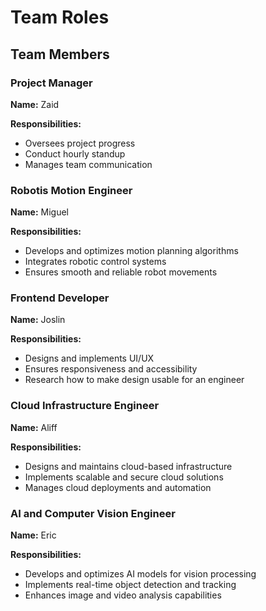# Team Roles

## Team Members

### Project Manager
**Name:** Zaid   

**Responsibilities:**
- Oversees project progress
- Conduct hourly standup
- Manages team communication

### Robotis Motion Engineer
**Name:** Miguel   

**Responsibilities:**
- Develops and optimizes motion planning algorithms
- Integrates robotic control systems
- Ensures smooth and reliable robot movements


### Frontend Developer
**Name:** Joslin  

**Responsibilities:**
- Designs and implements UI/UX
- Ensures responsiveness and accessibility
- Research how to make design usable for an engineer

### Cloud Infrastructure Engineer
**Name:** Aliff   

**Responsibilities:**
- Designs and maintains cloud-based infrastructure
- Implements scalable and secure cloud solutions
- Manages cloud deployments and automation

### AI and Computer Vision Engineer
**Name:** Eric  

**Responsibilities:**
- Develops and optimizes AI models for vision processing
- Implements real-time object detection and tracking
- Enhances image and video analysis capabilities

